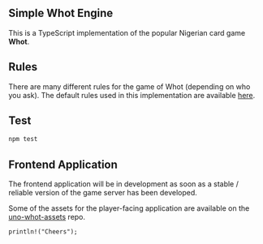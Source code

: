 ## Simple Whot Engine

This is a TypeScript implementation of the popular Nigerian card game **Whot**.

## Rules

There are many different rules for the game of Whot (depending on who you ask).
The default rules used in this implementation are available
<a href="https://www.pagat.com/com/whot.html#nigerian">here</a>.

## Test

```sh
npm test
```

## Frontend Application

The frontend application will be in development as soon as a stable / reliable version of the game server has been developed.

Some of the assets for the player-facing application are available on the <a href="https://github.com/chidiebereokpoechi/uno-whot-assets">uno-whot-assets</a> repo.

`println!("Cheers");`
